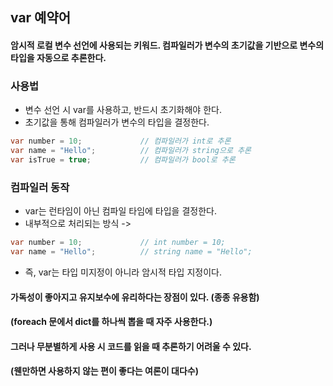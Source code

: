 ## var 예약어
#### 암시적 로컬 변수 선언에 사용되는 키워드. 컴파일러가 변수의 초기값을 기반으로 변수의 타입을 자동으로 추론한다.

### 사용법
- 변수 선언 시 var를 사용하고, 반드시 초기화해야 한다.
- 초기값을 통해 컴파일러가 변수의 타입을 결정한다.
```cs
var number = 10;             // 컴파일러가 int로 추론
var name = "Hello";          // 컴파일러가 string으로 추론
var isTrue = true;           // 컴파일러가 bool로 추론
```

### 컴파일러 동작
- var는 런타임이 아닌 컴파일 타임에 타입을 결정한다.
- 내부적으로 처리되는 방식 ->
```cs
var number = 10;             // int number = 10;
var name = "Hello";          // string name = "Hello";
```
- 즉, var는 타입 미지정이 아니라 암시적 타입 지정이다.

#### 가독성이 좋아지고 유지보수에 유리하다는 장점이 있다. (종종 유용함)
#### (foreach 문에서 dict를 하나씩 뽑을 때 자주 사용한다.)
#### 그러나 무분별하게 사용 시 코드를 읽을 때 추론하기 어려울 수 있다.
#### (웬만하면 사용하지 않는 편이 좋다는 여론이 대다수)
